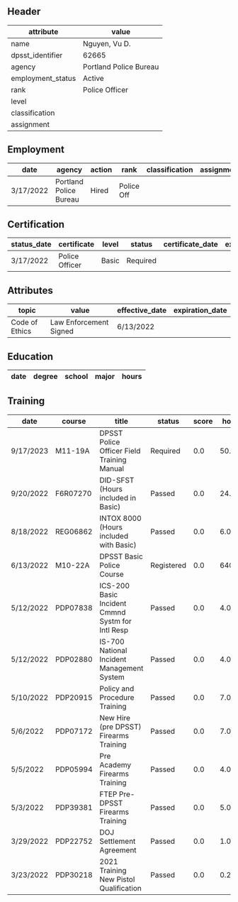 ## Header
| attribute | value |
| --------- | ----- |
| name | Nguyen, Vu D. |
| dpsst_identifier | 62665 |
| agency | Portland Police Bureau |
| employment_status | Active |
| rank | Police Officer |
| level |  |
| classification |  |
| assignment |  |
## Employment
| date | agency | action | rank | classification | assignment |
| ---- | ------ | ------ | ---- | -------------- | ---------- |
| 3/17/2022 | Portland Police Bureau | Hired | Police Off |  |  |
## Certification
| status_date | certificate | level | status | certificate_date | expiration_date | probation_date |
| ----------- | ----------- | ----- | ------ | ---------------- | --------------- | -------------- |
| 3/17/2022 | Police Officer | Basic | Required |  |  | 9/17/2023 |
## Attributes
| topic | value | effective_date | expiration_date |
| ----- | ----- | -------------- | --------------- |
| Code of Ethics | Law Enforcement Signed | 6/13/2022 |  |
## Education
| date | degree | school | major | hours |
| ---- | ------ | ------ | ----- | ----- |
## Training
| date | course | title | status | score | hours |
| ---- | ------ | ----- | ------ | ----- | ----- |
| 9/17/2023 | M11-19A | DPSST Police Officer Field Training Manual | Required | 0.0 | 50.00 |
| 9/20/2022 | F6R07270 | DID-SFST (Hours included in Basic) | Passed | 0.0 | 24.00 |
| 8/18/2022 | REG06862 | INTOX 8000 (Hours included with Basic) | Passed | 0.0 | 6.00 |
| 6/13/2022 | M10-22A | DPSST Basic Police Course | Registered | 0.0 | 640.00 |
| 5/12/2022 | PDP07838 | ICS-200 Basic Incident Cmmnd Systm for Intl Resp | Passed | 0.0 | 4.00 |
| 5/12/2022 | PDP02880 | IS-700 National Incident Management System | Passed | 0.0 | 4.00 |
| 5/10/2022 | PDP20915 | Policy and Procedure Training | Passed | 0.0 | 7.00 |
| 5/6/2022 | PDP07172 | New Hire (pre DPSST) Firearms Training | Passed | 0.0 | 7.00 |
| 5/5/2022 | PDP05994 | Pre Academy Firearms Training | Passed | 0.0 | 4.00 |
| 5/3/2022 | PDP39381 | FTEP Pre-DPSST Firearms Training | Passed | 0.0 | 5.00 |
| 3/29/2022 | PDP22752 | DOJ Settlement Agreement | Passed | 0.0 | 1.00 |
| 3/23/2022 | PDP30218 | 2021 Training New Pistol Qualification | Passed | 0.0 | 0.25 |
